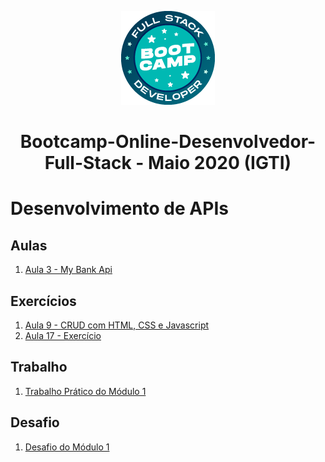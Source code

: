 <p align="center">
  <img src="/assets/bootcamp_fullstack.png">
</p>
<h1 align="center">Bootcamp-Online-Desenvolvedor-Full-Stack - Maio 2020 (IGTI)</h1>

# Desenvolvimento de APIs

## Aulas
1. [Aula 3 - My Bank Api](Aula3)

## Exercícios
1. [Aula 9 - CRUD com HTML, CSS  e Javascript](Aula9)
2. [Aula 17 - Exercício](Aula17)

## Trabalho
1. [Trabalho Prático do Módulo 1](Trabalho1)

## Desafio
1. [Desafio do Módulo 1](Desafio1)
